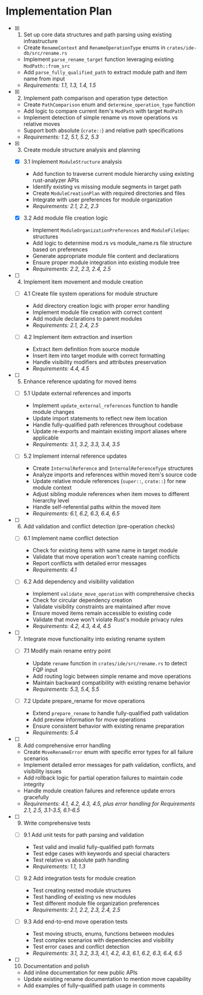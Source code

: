 # Implementation Plan

- [x] 1. Set up core data structures and path parsing using existing infrastructure
  - Create `RenameContext` and `RenameOperationType` enums in `crates/ide-db/src/rename.rs`
  - Implement `parse_rename_target` function leveraging existing `ModPath::from_src`
  - Add `parse_fully_qualified_path` to extract module path and item name from input
  - _Requirements: 1.1, 1.3, 1.4, 1.5_

- [x] 2. Implement path comparison and operation type detection
  - Create `PathComparison` enum and `determine_operation_type` function
  - Add logic to compare current item's `ModPath` with target `ModPath`
  - Implement detection of simple rename vs move operations vs relative moves
  - Support both absolute (`crate::`) and relative path specifications
  - _Requirements: 1.2, 5.1, 5.2, 5.3_

- [x] 3. Create module structure analysis and planning
  - [x] 3.1 Implement `ModuleStructure` analysis
    - Add function to traverse current module hierarchy using existing rust-analyzer APIs
    - Identify existing vs missing module segments in target path
    - Create `ModuleCreationPlan` with required directories and files
    - Integrate with user preferences for module organization
    - _Requirements: 2.1, 2.2, 2.3_

  - [x] 3.2 Add module file creation logic
    - Implement `ModuleOrganizationPreferences` and `ModuleFileSpec` structures
    - Add logic to determine mod.rs vs module_name.rs file structure based on preferences
    - Generate appropriate module file content and declarations
    - Ensure proper module integration into existing module tree
    - _Requirements: 2.2, 2.3, 2.4, 2.5_

- [ ] 4. Implement item movement and module creation
  - [ ] 4.1 Create file system operations for module structure
    - Add directory creation logic with proper error handling
    - Implement module file creation with correct content
    - Add module declarations to parent modules
    - _Requirements: 2.1, 2.4, 2.5_

  - [ ] 4.2 Implement item extraction and insertion
    - Extract item definition from source module
    - Insert item into target module with correct formatting
    - Handle visibility modifiers and attributes preservation
    - _Requirements: 4.4, 4.5_

- [ ] 5. Enhance reference updating for moved items
  - [ ] 5.1 Update external references and imports
    - Implement `update_external_references` function to handle module changes
    - Update import statements to reflect new item location
    - Handle fully-qualified path references throughout codebase
    - Update re-exports and maintain existing import aliases where applicable
    - _Requirements: 3.1, 3.2, 3.3, 3.4, 3.5_

  - [ ] 5.2 Implement internal reference updates
    - Create `InternalReference` and `InternalReferenceType` structures
    - Analyze imports and references within moved item's source code
    - Update relative module references (`super::`, `crate::`) for new module context
    - Adjust sibling module references when item moves to different hierarchy level
    - Handle self-referential paths within the moved item
    - _Requirements: 6.1, 6.2, 6.3, 6.4, 6.5_

- [ ] 6. Add validation and conflict detection (pre-operation checks)
  - [ ] 6.1 Implement name conflict detection
    - Check for existing items with same name in target module
    - Validate that move operation won't create naming conflicts
    - Report conflicts with detailed error messages
    - _Requirements: 4.1_

  - [ ] 6.2 Add dependency and visibility validation
    - Implement `validate_move_operation` with comprehensive checks
    - Check for circular dependency creation
    - Validate visibility constraints are maintained after move
    - Ensure moved items remain accessible to existing code
    - Validate that move won't violate Rust's module privacy rules
    - _Requirements: 4.2, 4.3, 4.4, 4.5_

- [ ] 7. Integrate move functionality into existing rename system
  - [ ] 7.1 Modify main rename entry point
    - Update `rename` function in `crates/ide/src/rename.rs` to detect FQP input
    - Add routing logic between simple rename and move operations
    - Maintain backward compatibility with existing rename behavior
    - _Requirements: 5.3, 5.4, 5.5_

  - [ ] 7.2 Update prepare_rename for move operations
    - Extend `prepare_rename` to handle fully-qualified path validation
    - Add preview information for move operations
    - Ensure consistent behavior with existing rename preparation
    - _Requirements: 5.4_

- [ ] 8. Add comprehensive error handling
  - Create `MoveRenameError` enum with specific error types for all failure scenarios
  - Implement detailed error messages for path validation, conflicts, and visibility issues
  - Add rollback logic for partial operation failures to maintain code integrity
  - Handle module creation failures and reference update errors gracefully
  - _Requirements: 4.1, 4.2, 4.3, 4.5, plus error handling for Requirements 2.1, 2.5, 3.1-3.5, 6.1-6.5_

- [ ] 9. Write comprehensive tests
  - [ ] 9.1 Add unit tests for path parsing and validation
    - Test valid and invalid fully-qualified path formats
    - Test edge cases with keywords and special characters
    - Test relative vs absolute path handling
    - _Requirements: 1.1, 1.3_

  - [ ] 9.2 Add integration tests for module creation
    - Test creating nested module structures
    - Test handling of existing vs new modules
    - Test different module file organization preferences
    - _Requirements: 2.1, 2.2, 2.3, 2.4, 2.5_

  - [ ] 9.3 Add end-to-end move operation tests
    - Test moving structs, enums, functions between modules
    - Test complex scenarios with dependencies and visibility
    - Test error cases and conflict detection
    - _Requirements: 3.1, 3.2, 3.3, 4.1, 4.2, 4.3, 6.1, 6.2, 6.3, 6.4, 6.5_

- [ ] 10. Documentation and polish
  - Add inline documentation for new public APIs
  - Update existing rename documentation to mention move capability
  - Add examples of fully-qualified path usage in comments